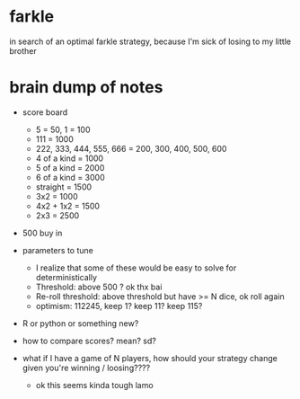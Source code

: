 # farkle
in search of an optimal farkle strategy, because I'm sick of losing to my little brother



# brain dump of notes
* score board
	+ 5 = 50, 1 = 100
	+ 111 = 1000
	+ 222, 333, 444, 555, 666 = 200, 300, 400, 500, 600
	+ 4 of a kind = 1000
	+ 5 of a kind = 2000
	+ 6 of a kind = 3000
	+ straight = 1500
	+ 3x2 = 1000
	+ 4x2 + 1x2 = 1500
	+ 2x3 = 2500
* 500 buy in
* parameters to tune
	+ I realize that some of these would be easy to solve for deterministically
	+ Threshold: above 500 ? ok thx bai
	+ Re-roll threshold: above threshold but have >= N dice, ok roll again
	+ optimism: 112245, keep 1? keep 11? keep 115?

* R or python or something new?

* how to compare scores? mean? sd?
* what if I have a game of N players, how should your strategy change given you're winning / loosing????
	+ ok this seems kinda tough lamo

